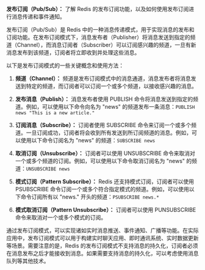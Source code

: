 **发布订阅（Pub/Sub）：** 了解 Redis 的发布订阅功能，以及如何使用发布订阅进行消息传递和事件通知。

发布订阅（Pub/Sub）是 Redis 中的一种消息传递模式，用于实现消息的发布和订阅功能。在发布订阅模式下，消息发布者（Publisher）将消息发送到指定的频道（Channel），而消息订阅者（Subscriber）可以订阅感兴趣的频道，一旦有新消息发布到该频道，订阅者将立即收到并处理这些消息。

以下是发布订阅模式的一些关键概念和使用方法：

1. **频道（Channel）：** 频道是发布订阅模式中的消息通道，消息发布者将消息发送到特定的频道，而订阅者可以订阅一个或多个频道，以接收感兴趣的消息。

2. **发布消息（Publish）：** 消息发布者使用 PUBLISH 命令将消息发送到指定的频道。例如，可以使用以下命令向名为 "news" 的频道发布一条消息：`PUBLISH news "This is a new article."`

3. **订阅消息（Subscribe）：** 订阅者使用 SUBSCRIBE 命令来订阅一个或多个频道。一旦订阅成功，订阅者将会收到所有发送到所订阅频道的消息。例如，可以使用以下命令订阅名为 "news" 的频道：`SUBSCRIBE news`

4. **取消订阅（Unsubscribe）：** 订阅者可以使用 UNSUBSCRIBE 命令来取消对一个或多个频道的订阅。例如，可以使用以下命令取消订阅名为 "news" 的频道：`UNSUBSCRIBE news`

5. **模式订阅（Pattern Subscribe）：** Redis 还支持模式订阅，订阅者可以使用 PSUBSCRIBE 命令订阅一个或多个符合指定模式的频道。例如，可以使用以下命令订阅所有以 "news." 开头的频道：`PSUBSCRIBE news.*`

6. **模式取消订阅（Pattern Unsubscribe）：** 订阅者可以使用 PUNSUBSCRIBE 命令来取消对一个或多个模式的订阅。

通过发布订阅模式，可以实现诸如实时消息推送、事件通知、广播等功能。在实际应用中，发布订阅模式可以用于构建实时聊天应用、即时通讯系统、实时数据更新等场景。需要注意的是，Redis 的发布订阅模式不支持消息的持久化，订阅者必须在消息发布之后才能接收到消息。如果需要支持消息的持久化，可以考虑使用消息队列等其他技术。